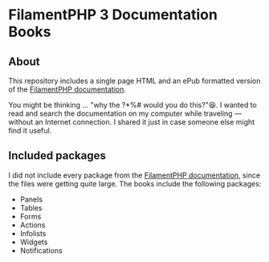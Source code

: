 # FilamentPHP 3 Documentation Books

## About
This repository includes a single page HTML and an ePub formatted version of the [FilamentPHP documentation](https://filamentphp.com/docs).

You might be thinking ... "why the ?*%# would you do this?"😆. I wanted to read and search the documentation on my computer while traveling — without an Internet connection. I shared it just in case someone else might find it useful.

## Included packages
I did not include every package from the [FilamentPHP documentation](https://filamentphp.com/docs), since the files were getting quite large. The books include the following packages:
- Panels
- Tables
- Forms
- Actions
- Infolists
- Widgets
- Notifications
